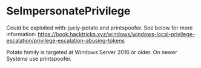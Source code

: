 # SeImpersonatePrivilege

Could be exploited with: juciy-potato and printspoofer. See below for more information:
https://book.hacktricks.xyz/windows/windows-local-privilege-escalation/privilege-escalation-abusing-tokens

Potato family is targeted at Windows Server 2016 or older.
On newer Systems use printspoofer.

